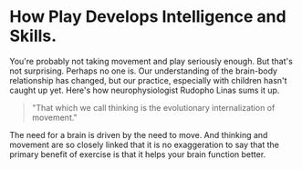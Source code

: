 # How Play Develops Intelligence and Skills. 

You're probably not taking movement and play seriously enough. But that's not
surprising. Perhaps no one is. Our understanding of the brain-body
relationship has changed, but our practice, especially with children hasn't
caught up yet. Here's how neurophysiologist Rudopho Linas sums it up. 

> "That which we call thinking is the evolutionary internalization of
movement."

The need for a brain is driven by the need to move. And thinking and movement
are so closely linked that it is no exaggeration to say that the primary
benefit of exercise is that it helps your brain function better. 